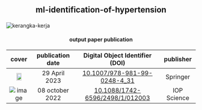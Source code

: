 ## <p align=center> ml-identification-of-hypertension </p>


![kerangka-kerja](https://user-images.githubusercontent.com/86775678/210579798-ae42918f-a02c-4a09-ae74-db6f0bfc5451.png)

#### <p align=center> output paper publication </p>

cover | publication date | Digital Object Identifier (DOI)  | publisher
:---: | :---: | :---: | :---:
<img src="https://user-images.githubusercontent.com/86775678/235651522-4481071c-038a-4b2d-bca5-7f36b7ecf98e.png" width=50% height=50%>| 29 April 2023 | [10.1007/978-981-99-0248-4_31](https://link.springer.com/chapter/10.1007/978-981-99-0248-4_31) | Springer
![image](https://github.com/octavvia/ml-identification-of-hypertension/assets/86775678/b0559faa-c06f-4bfd-9862-fd3b0f0e6d9a) | 08 october 2022 | [10.1088/1742-6596/2498/1/012003](https://iopscience.iop.org/article/10.1088/1742-6596/2498/1/012003) | IOP Science

